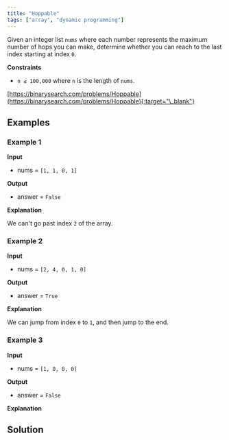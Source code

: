```yaml
---
title: "Hoppable"
tags: ["array", "dynamic programming"]
---
```


Given an integer list `nums` where each number represents the maximum number of hops you can make, determine whether you can reach to the last index starting at index `0`.

**Constraints**

- `n ≤ 100,000` where `n` is the length of `nums`.

[https://binarysearch.com/problems/Hoppable](https://binarysearch.com/problems/Hoppable){:target="\_blank"}

## Examples

### Example 1

**Input**

- nums = `[1, 1, 0, 1]`

**Output**

- answer = `False`

**Explanation**

We can't go past index `2` of the array.

### Example 2

**Input**

- nums = `[2, 4, 0, 1, 0]`

**Output**

- answer = `True`

**Explanation**

We can jump from index `0` to `1`, and then jump to the end.

### Example 3

**Input**

- nums = `[1, 0, 0, 0]`

**Output**

- answer = `False`

**Explanation**

## Solution

<script src="https://gist.github.com/yaeba/16da7be5123724fcf6eccc25581cef5a.js?file=Hoppable.cpp"></script>
